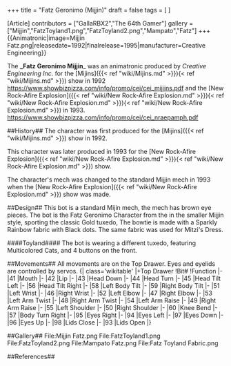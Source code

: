 +++
title = "Fatz Geronimo (Mijjin)"
draft = false
tags = [ ]

[Article]
contributors = ["GallaRBX2","The 64th Gamer"]
gallery = ["Mijjin","FatzToyland1.png","FatzToyland2.png","Mampato","Fatz"]
+++
{{Animatronic|image=Mijjin Fatz.png|releasedate=1992|finalrelease=1995|manufacturer=Creative Engineering}}

The **_Fatz Geronimo Mijjin**_ was an animatronic produced by _Creative Engineering Inc._ for the [Mijins]({{< ref "wiki/Mijins.md" >}}){< ref "wiki/Mijins.md" >}}) show in 1992 <ref>https://www.showbizpizza.com/info/promo/cei/cei_mijjins.pdf</ref> and the [New Rock-Afire Explosion]({{< ref "wiki/New Rock-Afire Explosion.md" >}}){< ref "wiki/New Rock-Afire Explosion.md" >}}){< ref "wiki/New Rock-Afire Explosion.md" >}}) in 1993. <ref>https://www.showbizpizza.com/info/promo/cei/cei_nraepamph.pdf</ref>

##History##
The character was first produced for the [Mijins]({{< ref "wiki/Mijins.md" >}}) show in 1992. 

This character was later produced in 1993 for the [New Rock-Afire Explosion]({{< ref "wiki/New Rock-Afire Explosion.md" >}}){< ref "wiki/New Rock-Afire Explosion.md" >}}) show. 

The character's mech was changed to the standard Mijjin mech in 1993 when the [New Rock-Afire Explosion]({{< ref "wiki/New Rock-Afire Explosion.md" >}}) show was made.

##Design##
This bot is a standard Mijin mech, the mech has brown eye pieces. The bot is the Fatz Geronimo Character from the  in the smaller Mijjin style, sporting the classic Gold tuxedo, The bowtie is made with a Sparkly Rainbow fabric with Black dots. The same fabric was used for Mitzi's Dress.  

####Toyland####
The bot is wearing a different tuxedo, featuring Multicolored Cats, and 4 buttons on the front.

##Movements##
All movements are on the Top Drawer. Eyes and eyelids are controlled by servos.
{| class='wikitable'
|+Top Drawer
!Bit#
!Function
|-
|41
|Mouth
|-
|42
|Lip
|-
|43
|Head Down
|-
|44
|Head Turn
|-
|45
|Head Tilt Left
|-
|56
|Head Tilt Right
|-
|58
|Left Body Tilt
|-
|59
|Right Body Tilt
|-
|51
|Left Wrist
|-
|46
|Right Wrist
|-
|52
|Left Elbow
|-
|47
|Right Elbow
|-
|53
|Left Arm Twist
|-
|48
|Right Arm Twist
|-
|54
|Left Arm Raise
|-
|49
|Right Arm Raise
|-
|55
|Left Shoulder
|-
|50
|Right Shoulder
|-
|60
|Knee Bend
|-
|57
|Body Turn Right
|-
|95
|Eyes Right
|-
|94
|Eyes Left
|-
|97
|Eyes Down
|-
|96
|Eyes Up
|-
|98
|Lids Close
|-
|93
|Lids Open
|}

##Gallery##
<gallery>
File:Mijjin Fatz.png
File:FatzToyland1.png
File:FatzToyland2.png
File:Mampato Fatz.png
File:Fatz Toyland Fabric.png
</gallery>

##References##
<references />